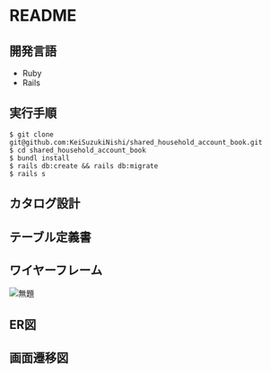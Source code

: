 # README
## 開発言語
* Ruby
* Rails
## 実行手順
```
$ git clone git@github.com:KeiSuzukiNishi/shared_household_account_book.git
$ cd shared_household_account_book
$ bundl install
$ rails db:create && rails db:migrate
$ rails s
```
## カタログ設計
## テーブル定義書
## ワイヤーフレーム
![無題](https://github.com/KeiSuzukiNishi/shared_household_account_book/assets/113779940/92e28c4a-f67e-472f-b662-f2c01d024894)
## ER図
## 画面遷移図

